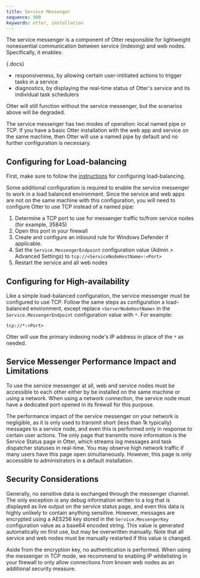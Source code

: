 ```yaml
---
title: Service Messenger
sequence: 900
keywords: otter, installation
---
```


The service messenger is a component of Otter responsible for lightweight nonessential communication between service (indexing) and web nodes. Specifically, it enables:

{.docs}
 - responsiveness, by allowing certain user-intitiated actions to trigger tasks in a service
 - diagnostics, by displaying the real-time status of Otter's service and its individual task schedulers

Otter will still function without the service messenger, but the scenarios above will be degraded.

The service messenger has two modes of operation: local named pipe or TCP. If you have a basic Otter installation with the web app and service on the same machine, then Otter will use a named pipe by default and no further configuration is necessary.

## Configuring for Load-balancing

First, make sure to follow the [instructions](/docs/Otter/installation/installation-guide/load-balanced) for configuring load-balancing.

Some additional configuration is required to enable the service messenger to work in a load balanced environment. Since the service and web apps are not on the same machine with this configuration, you will need to configure Otter to use TCP instead of a named pipe:

  1. Determine a TCP port to use for messenger traffic to/from service nodes (for example, 35845)
  2. Open this port in your firewall
  3. Create and configure an inbound rule for Windows Defender if applicable.
  4. Set the `Service.MessengerEndpoint` configuration value (Admin > Advanced Settings) to `tcp://<ServiceNodeHostName>:<Port>`
  5. Restart the service and all web nodes

## Configuring for High-availability

Like a simple load-balanced configuration, the service messenger must be configured to use TCP. Follow the same steps as configuration a load-balanced environment, except replace `<ServerNodeHostName>` in the `Service.MessengerEndpoint` configuration value with `*`. For example:

    tcp://*:<Port>

Otter will use the primary indexing node's IP address in place of the `*` as needed.

## Service Messenger Performance Impact and Limitations

To use the service messenger at all, web and service nodes must be accessible to each other either by be installed on the same machine or using a network. When using a network connection, the service node must have a dedicated port opened in its firewall for this purpose.

The performance impact of the service messenger on your network is negligible, as it is only used to transmit short (less than 1k typically) messages to a service node, and even this is performed only in response to certain user actions. The only page that transmits more information is the Service Status page in Otter, which streams log messages and task dispatcher statuses in real-time. You may observe high network traffic if many users have this page open simultaneously. However, this page is only accessible to administrators in a default installation.


## Security Considerations

Generally, no sensitive data is exchanged through the messenger channel. The only exception is any debug information written to a log that is displayed as live output on the service status page, and even this data is highly unlikely to contain anything sensitive. However, messages are encrypted using a AES256 key stored in the `Service.MessengerKey` configuration value as a base64 encoded string. This value is generated automatically on first use, but may be overwritten manually. Note that all service and web nodes must be manually restarted if this value is changed.

Aside from the encryption key, no authentication is performed. When using the messenger in TCP mode, we recommend to enabling IP whitelisting in your firewall to only allow connections from known web nodes as an additional security measure.
